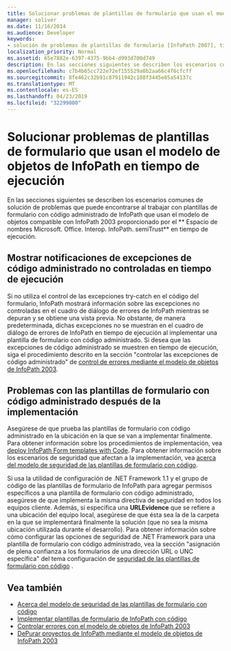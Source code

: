 ```yaml
---
title: Solucionar problemas de plantillas de formulario que usan el modelo de objetos de InfoPath en tiempo de ejecución
manager: soliver
ms.date: 11/16/2014
ms.audience: Developer
keywords:
- solución de problemas de plantillas de formulario [InfoPath 2007], tiempo de ejecución, plantillas de formulario compatibles con InfoPath 2003, solución de problemas en tiempo de ejecución
localization_priority: Normal
ms.assetid: 65e7882e-6397-4375-9bb4-d993d700d749
description: En las secciones siguientes se describen los escenarios comunes de solución de problemas que puede encontrarse al trabajar con plantillas de formulario con código administrado de InfoPath que usan el modelo de objetos compatible con InfoPath 2003 proporcionado por Microsoft. Office. Interop. InfoPath. semiTrust espacio de nombres en tiempo de ejecución.
ms.openlocfilehash: c7b4b65cc722e72ef155529a0b2aa66c4f6cfcff
ms.sourcegitcommit: 8fe462c32b91c87911942c188f3445e85a54137c
ms.translationtype: MT
ms.contentlocale: es-ES
ms.lasthandoff: 04/23/2019
ms.locfileid: "32299800"
---
```

# <a name="troubleshoot-form-templates-that-use-the-infopath-object-model-at-run-time"></a>Solucionar problemas de plantillas de formulario que usan el modelo de objetos de InfoPath en tiempo de ejecución

En las secciones siguientes se describen los escenarios comunes de solución de problemas que puede encontrarse al trabajar con plantillas de formulario con código administrado de InfoPath que usan el modelo de objetos compatible con InfoPath 2003 proporcionado por el ** Espacio de nombres Microsoft. Office. Interop. InfoPath. semiTrust** en tiempo de ejecución. 
  
## <a name="display-notifications-for-unhandled-managed-code-exceptions-at-run-time"></a>Mostrar notificaciones de excepciones de código administrado no controladas en tiempo de ejecución

Si no utiliza el control de las excepciones try-catch en el código del formulario, InfoPath mostrará información sobre las excepciones no controladas en el cuadro de diálogo de errores de InfoPath mientras se depuran y se obtiene una vista previa. No obstante, de manera predeterminada, dichas excepciones no se muestran en el cuadro de diálogo de errores de InfoPath en tiempo de ejecución al implementar una plantilla de formulario con código administrado. Si desea que las excepciones de código administrado se muestren en tiempo de ejecución, siga el procedimiento descrito en la sección "controlar las excepciones de código administrado" de [control de errores mediante el modelo de objetos de InfoPath 2003](how-to-handle-errors-using-the-infopath-2003-object-model.md).
  
## <a name="problems-with-managed-code-form-templates-after-deployment"></a>Problemas con las plantillas de formulario con código administrado después de la implementación

Asegúrese de que prueba las plantillas de formulario con código administrado en la ubicación en la que se van a implementar finalmente. Para obtener información sobre los procedimientos de implementación, vea [deploy InfoPath Form templates with Code](how-to-deploy-infopath-form-templates-with-code.md). Para obtener información sobre los escenarios de seguridad que afectan a la implementación, vea [acerca del modelo de seguridad de las plantillas de formulario con código](about-the-security-model-for-form-templates-with-code.md).
  
Si usa la utilidad de configuración de .NET Framework 1.1 y el grupo de código de las plantillas de formulario de InfoPath para agregar permisos específicos a una plantilla de formulario con código administrado, asegúrese de que implementa la misma directiva de seguridad en todos los equipos cliente. Además, si especifica una **URLEvidence** que se refiere a una ubicación del equipo local, asegúrese de que ésta sea la de la carpeta en la que se implementará finalmente la solución (que no sea la misma ubicación utilizada durante el desarrollo). Para obtener información sobre cómo configurar las opciones de seguridad de .NET Framework para una plantilla de formulario con código administrado, vea la sección "asignación de plena confianza a los formularios de una dirección URL o UNC específica" del tema configuración de [seguridad de las plantillas de formulario con código](how-to-configure-security-settings-for-form-templates-with-code.md) . 
  
## <a name="see-also"></a>Vea también

- [Acerca del modelo de seguridad de las plantillas de formulario con código](about-the-security-model-for-form-templates-with-code.md)
- [Implementar plantillas de formulario de InfoPath con código](how-to-deploy-infopath-form-templates-with-code.md)
- [Controlar errores con el modelo de objetos de InfoPath 2003](how-to-handle-errors-using-the-infopath-2003-object-model.md)
- [DePurar proyectos de InfoPath mediante el modelo de objetos de InfoPath 2003](how-to-debug-infopath-projects-using-the-infopath-2003-object-model.md)

